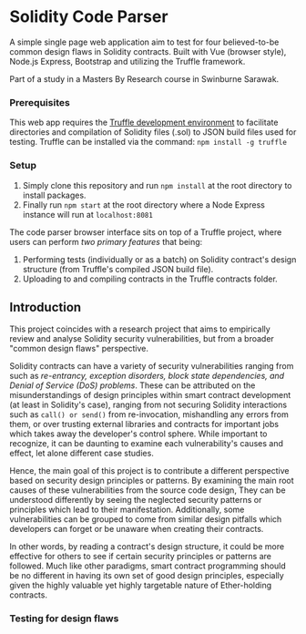 # Solidity Code Parser

A simple single page web application aim to test for four believed-to-be common design flaws in Solidity contracts. Built with Vue (browser style), Node.js Express, Bootstrap and utilizing the Truffle framework. 

Part of a study in a Masters By Research course in Swinburne Sarawak.

### Prerequisites

This web app requires the [Truffle development environment](https://www.trufflesuite.com/docs/truffle/overview) to facilitate directories and compilation of Solidity files (.sol) to JSON build files used for testing. Truffle can be installed via the command: `npm install -g truffle`

### Setup

1. Simply clone this repository and run `npm install` at the root directory to install packages. 
2. Finally run `npm start` at the root directory where a Node Express instance will run at `localhost:8081`

The code parser browser interface sits on top of a Truffle project, where users can perform *two primary features* that being:
1. Performing tests (individually or as a batch) on Solidity contract's design structure (from Truffle's compiled JSON build file).
2. Uploading to and compiling contracts in the Truffle contracts folder.

## Introduction

This project coincides with a research project that aims to empirically review and analyse Solidity security vulnerabilities, but from a broader "common design flaws" perspective. 

Solidity contracts can have a variety of security vulnerabilities ranging from such as *re-entrancy, exception disorders, block state dependencies, and Denial of Service (DoS) problems*. These can be attributed on the misunderstandings of design principles within smart contract development (at least in Solidity's case), ranging from not securing Solidity interactions such as `call() or send()` from re-invocation, mishandling any errors from them, or over trusting external libraries and contracts for important jobs which takes away the developer's control sphere. While important to recognize, it can be daunting to examine each vulnerability's causes and effect, let alone different case studies. 

Hence, the main goal of this project is to contribute a different perspective based on security design principles or patterns. By examining the main root causes of these vulnerabilities from the source code design, They can be understood differently by seeing the neglected security patterns or principles which lead to their manifestation. Additionally, some vulnerabilities can be grouped to come from similar design pitfalls which developers can forget or be unaware when creating their contracts. 

In other words, by reading a contract's design structure, it could be more effective for others to see if certain security principles or patterns are followed. Much like other paradigms, smart contract programming should be no different in having its own set of good design principles, especially given the highly valuable yet highly targetable nature of Ether-holding contracts.


### Testing for design flaws

